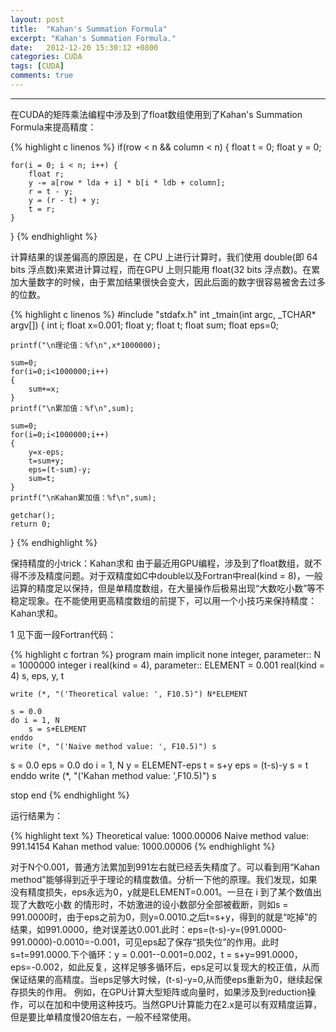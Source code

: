 ```yaml
---
layout: post
title:  "Kahan's Summation Formula"
excerpt: "Kahan's Summation Formula."
date:   2012-12-20 15:30:12 +0800
categories: CUDA
tags: [CUDA]
comments: true
---
```

---


在CUDA的矩阵乘法编程中涉及到了float数组使用到了Kahan's Summation Formula来提高精度：

{% highlight c linenos %}
if(row < n && column < n) {
    float t = 0;
    float y = 0;

    for(i = 0; i < n; i++) {
        float r;
        y -= a[row * lda + i] * b[i * ldb + column];
        r = t - y;
        y = (r - t) + y;
        t = r;
    }
}
{% endhighlight %}

计算结果的误差偏高的原因是，在 CPU 上进行计算时，我们使用 double(即 64 bits 浮点数)来累进计算过程，而在GPU 上则只能用 float(32 bits 浮点数)。在累加大量数字的时候，由于累加结果很快会变大，因此后面的数字很容易被舍去过多的位数。

{% highlight c linenos %}
#include "stdafx.h"
int _tmain(int argc, _TCHAR* argv[])
{
    int i;
    float x=0.001;
    float y;
    float t;
    float sum;
    float eps=0;

    printf("\n理论值：%f\n",x*1000000);

    sum=0;
    for(i=0;i<1000000;i++)
    {
        sum+=x;
    }
    printf("\n累加值：%f\n",sum);

    sum=0;
    for(i=0;i<1000000;i++)
    {
        y=x-eps;
        t=sum+y;
        eps=(t-sum)-y;
        sum=t;
    }
    printf("\nKahan累加值：%f\n",sum);

    getchar();
    return 0;
}
{% endhighlight %}

保持精度的小trick：Kahan求和
由于最近用GPU编程，涉及到了float数组，就不得不涉及精度问题。对于双精度如C中double以及Fortran中real(kind = 8)，一般运算的精度足以保持，但是单精度数组，在大量操作后极易出现“大数吃小数”等不稳定现象。在不能使用更高精度数组的前提下，可以用一个小技巧来保持精度：Kahan求和。

1 见下面一段Fortran代码：

{% highlight c fortran %}
program main
implicit none
    integer, parameter:: N = 1000000
    integer i
    real(kind = 4), parameter:: ELEMENT = 0.001
    real(kind = 4) s, eps, y, t

    write (*, "('Theoretical value: ', F10.5)") N*ELEMENT

    s = 0.0
    do i = 1, N
        s = s+ELEMENT
    enddo
    write (*, "('Naive method value: ', F10.5)") s

   s = 0.0
    eps = 0.0
    do i = 1, N
        y = ELEMENT-eps
        t = s+y
        eps = (t-s)-y
        s = t
    enddo
    write (*, "('Kahan method value: ',F10.5)") s

stop
end
{% endhighlight %}

运行结果为：

{% highlight text %}
Theoretical value: 1000.00006
Naive method value:  991.14154
Kahan method value: 1000.00006
{% endhighlight %}

对于N个0.001，普通方法累加到991左右就已经丢失精度了。可以看到用“Kahan method”能够得到近乎于理论的精度数值。分析一下他的原理。我们发现，如果没有精度损失，eps永远为0，y就是ELEMENT=0.001。一旦在 i 到了某个数值出现了大数吃小数 的情形时，不妨激进的设小数部分全部被截断，则如s = 991.0000时，由于eps之前为0，则y=0.0010.之后t=s+y，得到的就是“吃掉”的结果，如991.0000，绝对误差达0.001.此时：eps=(t-s)-y=(991.0000-991.0000)-0.0010=-0.001，可见eps起了保存“损失位”的作用。此时s=t=991.0000.下个循环：y = 0.001--0.001=0.002，t = s+y=991.0000，eps=-0.002，如此反复，这样足够多循环后，eps足可以复现大的校正值，从而保证结果的高精度。当eps足够大时候，(t-s)-y=0,从而使eps重新为0，继续起保存损失的作用。
例如，在GPU计算大型矩阵或向量时，如果涉及到reduction操作，可以在加和中使用这种技巧。当然GPU计算能力在2.x是可以有双精度运算，但是要比单精度慢20倍左右，一般不经常使用。
